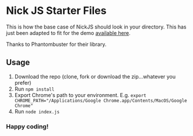 # Nick JS Starter Files

 This is how the base case of NickJS should look in your directory. This has just been adapted to fit for the demo [available here](https://nickjs.org/).

 Thanks to Phantombuster for their library.

## Usage
 1. Download the repo (clone, fork or download the zip...whatever you prefer)
 2. Run `npm install`
 3. Export Chrome's path to your environment. E.g. `export CHROME_PATH="/Applications/Google Chrome.app/Contents/MacOS/Google Chrome"`
 4. Run `node index.js`
 

### Happy coding!  
